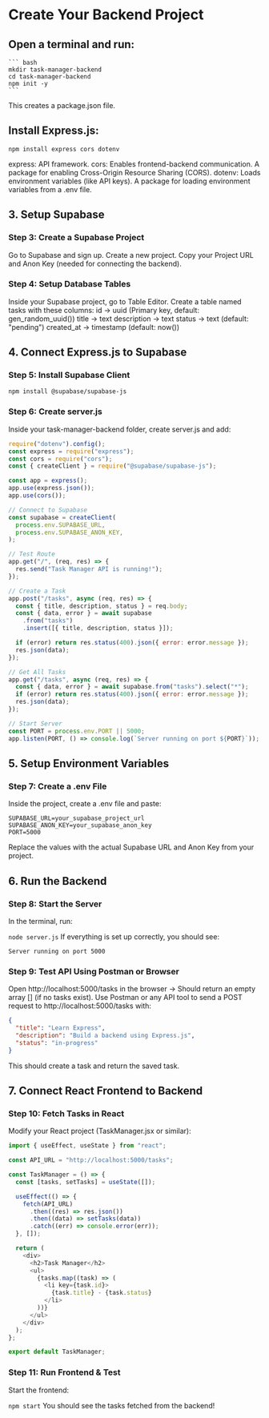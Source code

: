 # Create Your Backend Project

## Open a terminal and run:

    ``` bash
    mkdir task-manager-backend
    cd task-manager-backend
    npm init -y
    ```

<!-- npm init -y command is used to quickly create a package.json file for your Node.js project with default values.  -->

This creates a package.json file.

## Install Express.js:

`npm install express cors dotenv`

express: API framework.
cors: Enables frontend-backend communication. A package for enabling Cross-Origin Resource Sharing (CORS).
dotenv: Loads environment variables (like API keys). A package for loading environment variables from a .env file.

## 3. Setup Supabase

### Step 3: Create a Supabase Project

Go to Supabase and sign up.
Create a new project.
Copy your Project URL and Anon Key (needed for connecting the backend).

### Step 4: Setup Database Tables

Inside your Supabase project, go to Table Editor.
Create a table named tasks with these columns:
id → uuid (Primary key, default: gen_random_uuid())
title → text
description → text
status → text (default: "pending")
created_at → timestamp (default: now())

## 4. Connect Express.js to Supabase

### Step 5: Install Supabase Client

`npm install @supabase/supabase-js`

### Step 6: Create server.js

Inside your task-manager-backend folder, create server.js and add:

```javascript
require("dotenv").config();
const express = require("express");
const cors = require("cors");
const { createClient } = require("@supabase/supabase-js");

const app = express();
app.use(express.json());
app.use(cors());

// Connect to Supabase
const supabase = createClient(
  process.env.SUPABASE_URL,
  process.env.SUPABASE_ANON_KEY,
);

// Test Route
app.get("/", (req, res) => {
  res.send("Task Manager API is running!");
});

// Create a Task
app.post("/tasks", async (req, res) => {
  const { title, description, status } = req.body;
  const { data, error } = await supabase
    .from("tasks")
    .insert([{ title, description, status }]);

  if (error) return res.status(400).json({ error: error.message });
  res.json(data);
});

// Get All Tasks
app.get("/tasks", async (req, res) => {
  const { data, error } = await supabase.from("tasks").select("*");
  if (error) return res.status(400).json({ error: error.message });
  res.json(data);
});

// Start Server
const PORT = process.env.PORT || 5000;
app.listen(PORT, () => console.log(`Server running on port ${PORT}`));
```

## 5. Setup Environment Variables

### Step 7: Create a .env File

Inside the project, create a .env file and paste:

```env
SUPABASE_URL=your_supabase_project_url
SUPABASE_ANON_KEY=your_supabase_anon_key
PORT=5000
```

Replace the values with the actual Supabase URL and Anon Key from your project.

## 6. Run the Backend

### Step 8: Start the Server

In the terminal, run:

`node server.js`
If everything is set up correctly, you should see:

`Server running on port 5000`

### Step 9: Test API Using Postman or Browser

Open http://localhost:5000/tasks in the browser → Should return an empty array [] (if no tasks exist).
Use Postman or any API tool to send a POST request to http://localhost:5000/tasks with:

```json
{
  "title": "Learn Express",
  "description": "Build a backend using Express.js",
  "status": "in-progress"
}
```

This should create a task and return the saved task.

## 7. Connect React Frontend to Backend

### Step 10: Fetch Tasks in React

Modify your React project (TaskManager.jsx or similar):

```javascript
import { useEffect, useState } from "react";

const API_URL = "http://localhost:5000/tasks";

const TaskManager = () => {
  const [tasks, setTasks] = useState([]);

  useEffect(() => {
    fetch(API_URL)
      .then((res) => res.json())
      .then((data) => setTasks(data))
      .catch((err) => console.error(err));
  }, []);

  return (
    <div>
      <h2>Task Manager</h2>
      <ul>
        {tasks.map((task) => (
          <li key={task.id}>
            {task.title} - {task.status}
          </li>
        ))}
      </ul>
    </div>
  );
};

export default TaskManager;
```

### Step 11: Run Frontend & Test

Start the frontend:

`npm start`
You should see the tasks fetched from the backend!
